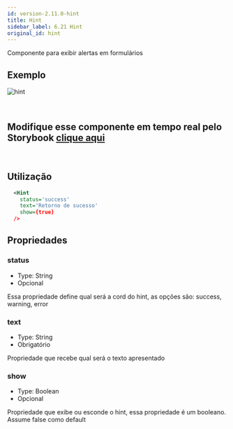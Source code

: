 ```yaml
---
id: version-2.11.0-hint
title: Hint
sidebar_label: 6.21 Hint
original_id: hint
---
```


Componente para exibir alertas em formulários

## Exemplo

![hint](assets/images_components/v2.0.0/hint.jpg)

<br>

## Modifique esse componente em tempo real pelo Storybook [clique aqui](https://ame-miniapp-components.calindra.com.br/storybook/?path=/story/textos-hint--basic)

<br>

## Utilização

```xml
  <Hint
    status='success'
    text='Retorno de sucesso'
    show={true}
  />
```

## Propriedades
### status

- Type: String
- Opcional

Essa propriedade define qual será a cord do hint, as opções são: success, warning, error

### text

- Type: String
- Obrigatório

Propriedade que recebe qual será o texto apresentado

### show

- Type: Boolean
- Opcional

Propriedade que exibe ou esconde o hint, essa propriedade é um booleano. Assume false como default
